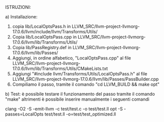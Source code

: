 ISTRUZIONI:

a) Installazione:
1) copia lib/LocalOptsPass.h in LLVM_SRC/llvm-project-llvmorg-17.0.6/llvm/include/llvm/Transforms/Utils/
2) Copia lib/LocalOptsPass.cpp in LLVM_SRC/llvm-project-llvmorg-17.0.6/llvm/lib/Transforms/Utils/
3) Copia lib/PassRegistry.def in LLVM_SRC/llvm-project-llvmorg-17.0.6/llvm/lib/Passes/
4) Aggiungi, in ordine alfabetico, "LocalOptsPass.cpp" al file  LLVM_SRC/llvm-project-llvmorg-17.0.6/llvm/lib/Transforms/Utils/CMakeLists.txt
5) Aggiungi "#include llvm/Transforms/Utils/LocalOptsPass.h" al file LLVM_SRC/llvm-project-llvmorg-17.0.6/llvm/lib/Passes/PassBuilder.cpp
6) Compiliamo il passo, tramite il comando "cd LLVM_BUILD && make opt"

b) Test:
è possibile testare il funzionamento del passo tramite il comando "make"
altrimenti è possibile inserire manualmente i seguenti comandi

clang -O2 -S -emit-llvm -c test/test.c -o test/test.ll
opt -S -passes=LocalOpts test/test.ll -o=test/test_optimized.ll
